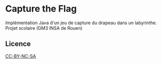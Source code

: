 # Capture the Flag
Implémentation Java d'un jeu de capture du drapeau dans un labyrinthe. Projet scolaire (GM3 INSA de Rouen)

## Licence
[CC-BY-NC-SA](https://creativecommons.org/licenses/by-nc-sa/3.0/fr/)
